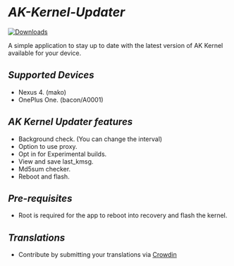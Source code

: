 # *AK-Kernel-Updater*

[![Downloads](https://img.shields.io/github/downloads/CallMeAldy/AK-Kernel-Updater/latest/total.svg)](https://github.com/CallMeAldy/AK-Kernel-Updater/releases/latest)

A simple application to stay up to date with the latest version of AK Kernel available for your device.

## *Supported Devices*

* Nexus 4. (mako)
* OnePlus One. (bacon/A0001)

## *AK Kernel Updater features*

* Background check. (You can change the interval)
* Option to use proxy.
* Opt in for Experimental builds.
* View and save last_kmsg.
* Md5sum checker.
* Reboot and flash.

## *Pre-requisites*

* Root is required for the app to reboot into recovery and flash the kernel.

## *Translations*

* Contribute by submitting your translations via [Crowdin](https://crowdin.com/project/ak-kernel-updater)
